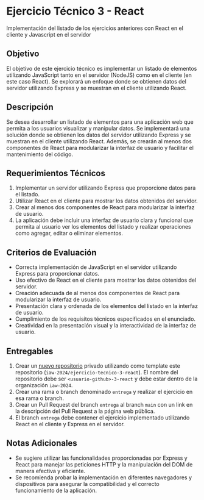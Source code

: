 # Ejercicio Técnico 3 - React

Implementación del listado de los ejercicios anteriores con React en el cliente y Javascript en el servidor

## Objetivo

El objetivo de este ejercicio técnico es implementar un listado de elementos utilizando JavaScript tanto en el servidor (NodeJS) como en el cliente (en este caso React). Se explorará un enfoque donde se obtienen datos del servidor utilizando Express y se muestran en el cliente utilizando React.

## Descripción

Se desea desarrollar un listado de elementos para una aplicación web que permita a los usuarios visualizar y manipular datos. Se implementará una solución donde se obtienen los datos del servidor utilizando Express y se muestran en el cliente utilizando React. Además, se crearán al menos dos componentes de React para modularizar la interfaz de usuario y facilitar el mantenimiento del código.

## Requerimientos Técnicos

1. Implementar un servidor utilizando Express que proporcione datos para el listado.
2. Utilizar React en el cliente para mostrar los datos obtenidos del servidor.
3. Crear al menos dos componentes de React para modularizar la interfaz de usuario.
4. La aplicación debe incluir una interfaz de usuario clara y funcional que permita al usuario ver los elementos del listado y realizar operaciones como agregar, editar o eliminar elementos.

## Criterios de Evaluación

- Correcta implementación de JavaScript en el servidor utilizando Express para proporcionar datos.
- Uso efectivo de React en el cliente para mostrar los datos obtenidos del servidor.
- Creación adecuada de al menos dos componentes de React para modularizar la interfaz de usuario.
- Presentación clara y ordenada de los elementos del listado en la interfaz de usuario.
- Cumplimiento de los requisitos técnicos especificados en el enunciado.
- Creatividad en la presentación visual y la interactividad de la interfaz de usuario.

## Entregables

1. Crear un [nuevo repositorio](https://github.com/organizations/iaw-2024/repositories/new) privado utilizando como template este repositorio (`iaw-2024/ejercicio-tecnico-3-react`). El nombre del repositorio debe ser `<usuario-github>-3-react` y debe estar dentro de la organización `iaw-2024`.
2. Crear una rama o branch denominado `entrega` y realizar el ejercicio en esa rama o branch.
3. Crear un Pull Request del branch `entrega` al branch `main` con un link en la descripción del Pull Request a la página web pública.
4. El branch `entrega` debe contener el ejercicio implementado utilizando React en el cliente y Express en el servidor.

## Notas Adicionales

- Se sugiere utilizar las funcionalidades proporcionadas por Express y React para manejar las peticiones HTTP y la manipulación del DOM de manera efectiva y eficiente.
- Se recomienda probar la implementación en diferentes navegadores y dispositivos para asegurar la compatibilidad y el correcto funcionamiento de la aplicación.